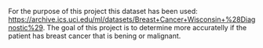 For the purpose of this project this dataset has been used: https://archive.ics.uci.edu/ml/datasets/Breast+Cancer+Wisconsin+%28Diagnostic%29.
The goal of this project is to determine more accuratelly if the patient has breast cancer that is bening or malignant.
